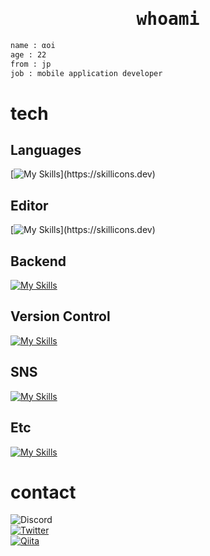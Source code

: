 <div align="center">
<samp>

# whoami

</samp>
</div>

```bash
name : αoi
age : 22
from : jp
job : mobile application developer
```

# tech
## Languages
[![My Skills](https://skillicons.dev/icons?i=bash,c,cs,python,kotlin,md,)](https://skillicons.dev)

## Editor
[![My Skills](https://skillicons.dev/icons?i=androidstudio,visualstudio,vscode,vim,idea,)](https://skillicons.dev)

## Backend
[![My Skills](https://skillicons.dev/icons?i=gcp,aws,firebase)](https://skillicons.dev)

## Version Control
[![My Skills](https://skillicons.dev/icons?i=git,github,gitlab)](https://skillicons.dev)

## SNS
[![My Skills](https://skillicons.dev/icons?i=discord,linkedin,twitter)](https://skillicons.dev)

## Etc
[![My Skills](https://skillicons.dev/icons?i=bots,figma,docker,gmail,gradle,linux,powershell,selenium,materialui&perline=5)](https://skillicons.dev)

# contact
![Discord](https://discord.c99.nl/widget/theme-3/1060551006326370389.png)  
[![Twitter](https://img.shields.io/badge/Twitter-1DA1F2?style=for-the-badge&logo=twitter&logoColor=white)](https://twitter.com/aoi_sec)  
[![Qiita](https://img.shields.io/badge/Qiita-55C500?style=for-the-badge&logo=qiita&logoColor=white)](https://qiita.com/aoi-stella)
